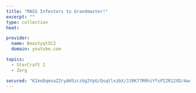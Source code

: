 ```yaml
---
title: "MASS Infestors to Grandmaster!"
excerpt: ""
type: collection
heat: 

provider:
  name: BeastyqtSC2
  domain: youtube.com

topics:
  - StarCraft 2
  - Zerg

secured: "K1keDqmxaZZryAH5zczUg2YpG/QsqtlxzbX/JJ8K77RRhiYfsPIZR12XD/4wAVi/hdjVY6HY+EWzRhI1TIJ/AhAD0Fgg3bnOoZvZQFzINC1IF14KQhZgK9aVjWLnQ3vPnCvulgwA0YU4GgNp+tHapT5KnTOTm0g1y+zjxK+meixMh/dblX0mbLA0WDiu/pjUGO67nvKnYIRXmbXNjBmZDrHnL8YPORB7edTHgFQi1opcRYMj/0mww9Aaq4hWXoJ6QcGjPri0UM2LYCPCWkAZrJQlK7/MkHNDWMnCdq6Mb1F2dv5/oQ/QASMGa96iS2Insv/Nt4IHhP+x12CA2EX2KenQnqK5/b8nfvNYeNLxkdI=;hsYqmpbABBs/S6rD85cW/g=="
---
```


